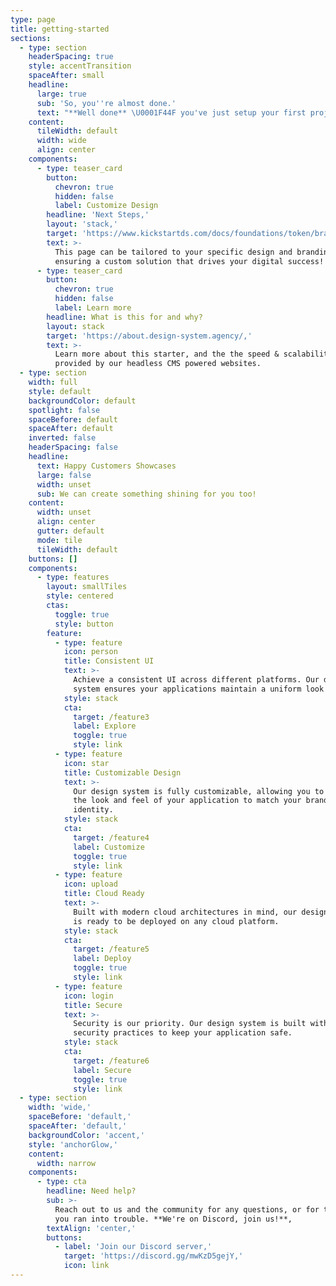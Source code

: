 ```yaml
---
type: page
title: getting-started
sections:
  - type: section
    headerSpacing: true
    style: accentTransition
    spaceAfter: small
    headline:
      large: true
      sub: 'So, you''re almost done.'
      text: "**Well done** \U0001F44F you've just setup your first project."
    content:
      tileWidth: default
      width: wide
      align: center
    components:
      - type: teaser_card
        button:
          chevron: true
          hidden: false
          label: Customize Design
        headline: 'Next Steps,'
        layout: 'stack,'
        target: 'https://www.kickstartds.com/docs/foundations/token/branding-token/,'
        text: >-
          This page can be tailored to your specific design and branding needs,
          ensuring a custom solution that drives your digital success!
      - type: teaser_card
        button:
          chevron: true
          hidden: false
          label: Learn more
        headline: What is this for and why?
        layout: stack
        target: 'https://about.design-system.agency/,'
        text: >-
          Learn more about this starter, and the the speed & scalability
          provided by our headless CMS powered websites.
  - type: section
    width: full
    style: default
    backgroundColor: default
    spotlight: false
    spaceBefore: default
    spaceAfter: default
    inverted: false
    headerSpacing: false
    headline:
      text: Happy Customers Showcases
      large: false
      width: unset
      sub: We can create something shining for you too!
    content:
      width: unset
      align: center
      gutter: default
      mode: tile
      tileWidth: default
    buttons: []
    components:
      - type: features
        layout: smallTiles
        style: centered
        ctas:
          toggle: true
          style: button
        feature:
          - type: feature
            icon: person
            title: Consistent UI
            text: >-
              Achieve a consistent UI across different platforms. Our design
              system ensures your applications maintain a uniform look and feel.
            style: stack
            cta:
              target: /feature3
              label: Explore
              toggle: true
              style: link
          - type: feature
            icon: star
            title: Customizable Design
            text: >-
              Our design system is fully customizable, allowing you to tailor
              the look and feel of your application to match your brand
              identity.
            style: stack
            cta:
              target: /feature4
              label: Customize
              toggle: true
              style: link
          - type: feature
            icon: upload
            title: Cloud Ready
            text: >-
              Built with modern cloud architectures in mind, our design system
              is ready to be deployed on any cloud platform.
            style: stack
            cta:
              target: /feature5
              label: Deploy
              toggle: true
              style: link
          - type: feature
            icon: login
            title: Secure
            text: >-
              Security is our priority. Our design system is built with best
              security practices to keep your application safe.
            style: stack
            cta:
              target: /feature6
              label: Secure
              toggle: true
              style: link
  - type: section
    width: 'wide,'
    spaceBefore: 'default,'
    spaceAfter: 'default,'
    backgroundColor: 'accent,'
    style: 'anchorGlow,'
    content:
      width: narrow
    components:
      - type: cta
        headline: Need help?
        sub: >-
          Reach out to us and the community for any questions, or for the case
          you ran into trouble. **We're on Discord, join us!**,
        textAlign: 'center,'
        buttons:
          - label: 'Join our Discord server,'
            target: 'https://discord.gg/mwKzD5gejY,'
            icon: link
---
```

